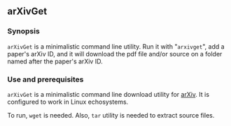 ## arXivGet 

### Synopsis
`arXivGet` is a minimalistic command line utility.
Run it with "`arxivget`", add a paper's arXiv ID, 
and it will download the pdf file and/or source 
on a folder named after the paper's arXiv ID.

### Use and prerequisites
`arXivGet` is a minimalistic command line download utility 
for [arXiv](https://arxiv.org). 
It is configured to work in Linux echosystems. 

To run, `wget` is needed. Also, `tar` utility is 
needed to extract source files. 
